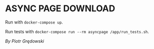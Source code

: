 # ASYNC PAGE DOWNLOAD

Run with `docker-compose up`.

Run tests with `docker-compose run --rm asyncpage /app/run_tests.sh`.

_By Piotr Grędowski_
